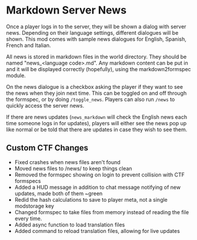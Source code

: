 # Markdown Server News

Once a player logs in to the server, they will be shown a dialog with server news. Depending on their language settings, different dialogues will be shown. This mod comes with sample news dialogues for English, Spanish, French and Italian.

All news is stored in markdown files in the world directory. They should be named "news_\<language code>.md". Any markdown content can be put in and it will be displayed correctly (hopefully), using the markdown2formspec module.

On the news dialogue is a checkbox asking the player if they want to see the news when they join next time. This can be toggled on and off through the formspec, or by doing `/toggle_news`. Players can also run `/news` to quickly access the server news.

If there are news updates (`news_markdown` will check the English news each time someone logs in for updates), players will either see the news pop up like normal or be told that there are updates in case they wish to see them.


## Custom CTF Changes
* Fixed crashes when news files aren't found
* Moved news files to <worldir>/news/ to keep things clean
* Removed the formspec showing on login to prevent collision with CTF formspecs
* Added a HUD message in addition to chat message notifying of new updates, made both of them ~green
* Redid the hash calculations to save to player meta, not a single modstorage key
* Changed formspec to take files from memory instead of reading the file every time.
* Added async function to load translation files
* Added command to reload translation files, allowing for live updates
